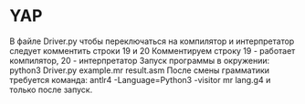 # YAP
В файле Driver.py чтобы переключаться на компилятор и интерпретатор следует комментить строки 19 и 20
Комментируем строку 19 - работает компилятор, 20 - интерпретатор 
Запуск программы в окружении: python3 Driver.py example.mr result.asm
После смены грамматики требуется команда: antlr4 -Language=Python3 -visitor mr lang.g4 и только после запуск.


